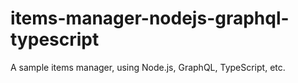 # items-manager-nodejs-graphql-typescript
A sample items manager, using Node.js, GraphQL, TypeScript, etc.
